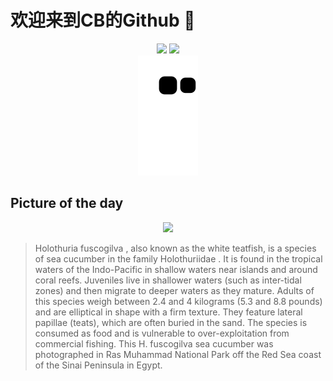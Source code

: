 
# 欢迎来到CB的Github 👋

<div align="center">
  <img height="137px" src="https://github-readme-stats.vercel.app/api?username=SuperCB&show_icons=true&theme=radical" />
  <img height="137px" src="https://github-readme-stats.vercel.app/api/top-langs/?username=SuperCB&hide_title=true&hide_border=true&layout=compact&langs_count=6&text_color=000&icon_color=fff" />
</div>


<div align="center">
    <img src="./contribution-snake/github-contribution-grid-snake.svg" />
</div>



## Picture of the day
<div align="center">
  <img width=400px src="https://upload.wikimedia.org/wikipedia/commons/thumb/9/9e/Pepino_de_mar_%28Holothuria_fuscogilva%29%2C_parque_nacional_Ras_Muhammad%2C_Egipto%2C_2022-03-28%2C_DD_119.jpg/750px-Pepino_de_mar_%28Holothuria_fuscogilva%29%2C_parque_nacional_Ras_Muhammad%2C_Egipto%2C_2022-03-28%2C_DD_119.jpg" />
</div>

>Holothuria fuscogilva , also known as the white teatfish, is a species of  sea cucumber  in the family  Holothuriidae . It is found in the tropical waters of the  Indo-Pacific  in shallow waters near islands and around coral reefs. Juveniles live in shallower waters (such as inter-tidal zones) and then migrate to deeper waters as they mature. Adults of this species weigh between 2.4 and 4 kilograms (5.3 and 8.8 pounds) and are elliptical in shape with a firm texture. They feature lateral papillae (teats), which are often buried in the sand. The species is consumed as food and is vulnerable to over-exploitation from commercial fishing. This  H. fuscogilva  sea cucumber was photographed in  Ras Muhammad National Park  off the  Red Sea  coast of the  Sinai Peninsula  in Egypt.


